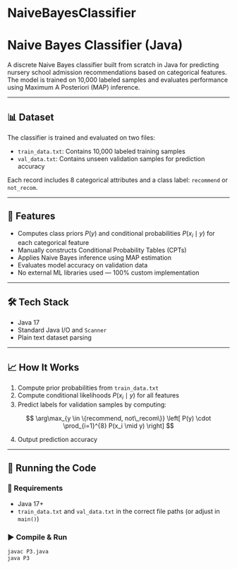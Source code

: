 # NaiveBayesClassifier
# Naive Bayes Classifier (Java)

A discrete Naive Bayes classifier built from scratch in Java for predicting nursery school admission recommendations based on categorical features. The model is trained on 10,000 labeled samples and evaluates performance using Maximum A Posteriori (MAP) inference.

---

## 📊 Dataset

The classifier is trained and evaluated on two files:

- `train_data.txt`: Contains 10,000 labeled training samples
- `val_data.txt`: Contains unseen validation samples for prediction accuracy

Each record includes 8 categorical attributes and a class label: `recommend` or `not_recom`.

---

## 🧠 Features

- Computes class priors $P(y)$ and conditional probabilities $P(x_i \mid y)$ for each categorical feature
- Manually constructs Conditional Probability Tables (CPTs)
- Applies Naive Bayes inference using MAP estimation
- Evaluates model accuracy on validation data
- No external ML libraries used — 100% custom implementation

---

## 🛠️ Tech Stack

- Java 17
- Standard Java I/O and `Scanner`
- Plain text dataset parsing

---

## 📈 How It Works

1. Compute prior probabilities from `train_data.txt`
2. Compute conditional likelihoods $P(x_i \mid y)$ for all features
3. Predict labels for validation samples by computing:

$$
\arg\max_{y \in \{recommend, not\_recom\}} \left[ P(y) \cdot \prod_{i=1}^{8} P(x_i \mid y) \right]
$$

4. Output prediction accuracy

---

## 🚀 Running the Code

### 🧾 Requirements

- Java 17+
- `train_data.txt` and `val_data.txt` in the correct file paths (or adjust in `main()`)

### ▶️ Compile & Run

```bash
javac P3.java
java P3
